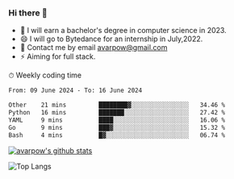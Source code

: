 ### Hi there 👋
<!--I have been a GitHub member for [![Years Badge](https://badges.pufler.dev/years/avarpow)](https://badges.pufler.dev)-->
- 🌱 I will earn a bachelor's degree in computer science in 2023.
- 😄 I will go to Bytedance for an internship in July,2022.
- 💬 Contact me by email avarpow@gmail.com
- ⚡ Aiming for full stack.

<!--💻 Coding Activity Logging

[![Commits Badge](https://badges.pufler.dev/commits/weekly/avarpow)](https://badges.pufler.dev)-->

⏱ Weekly coding time
<!--START_SECTION:waka-->

```txt
From: 09 June 2024 - To: 16 June 2024

Other    21 mins         ████████▓░░░░░░░░░░░░░░░░   34.46 %
Python   16 mins         ███████░░░░░░░░░░░░░░░░░░   27.42 %
YAML     9 mins          ████░░░░░░░░░░░░░░░░░░░░░   16.06 %
Go       9 mins          ███▓░░░░░░░░░░░░░░░░░░░░░   15.32 %
Bash     4 mins          █▓░░░░░░░░░░░░░░░░░░░░░░░   06.74 %
```

<!--END_SECTION:waka-->

[![avarpow's github stats](https://github-readme-stats.vercel.app/api?username=avarpow&count_private=true&show_icons=true&hide=issues&hide_border=true)](https://github.com/anuraghazra/github-readme-stats)

![Top Langs](https://github-readme-stats.vercel.app/api/top-langs/?username=avarpow&layout=compact&hide_border=true) 
<!--[![avarpow's wakatime stats](https://github-readme-stats.vercel.app/api/wakatime?username=avarpow)](https://github.com/anuraghazra/github-readme-stats)-->
